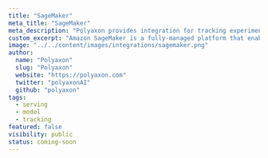 ```yaml
---
title: "SageMaker"
meta_title: "SageMaker"
meta_description: "Polyaxon provides integration for tracking experiment running on SageMaker as well as a module for packaging and deploying models on SageMaker."
custom_excerpt: "Amazon SageMaker is a fully-managed platform that enables developers and data scientists to quickly and easily build, train, and deploy machine learning."
image: "../../content/images/integrations/sagemaker.png"
author:
  name: "Polyaxon"
  slug: "Polyaxon"
  website: "https://polyaxon.com"
  twitter: "polyaxonAI"
  github: "polyaxon"
tags: 
  - serving
  - model
  - tracking
featured: false
visibility: public
status: coming-soon
---
```

